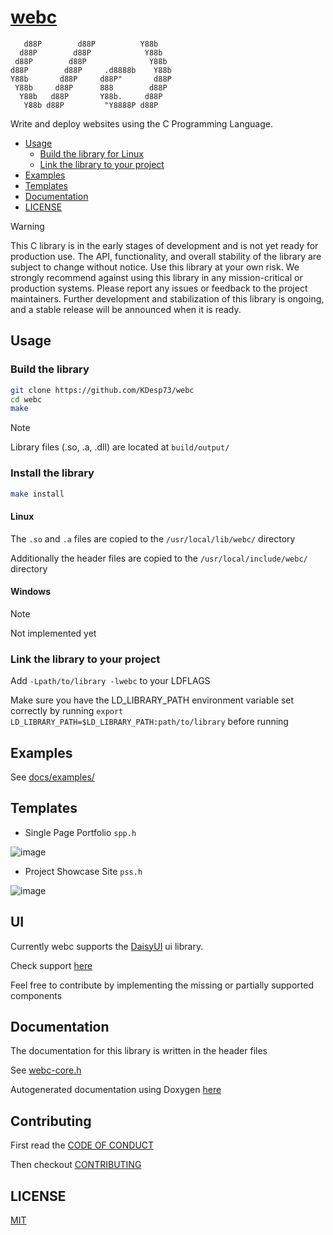 # [webc](https://kdesp73.github.io/webc-site)

```
   d88P        d88P          Y88b          
  d88P        d88P            Y88b         
 d88P        d88P              Y88b        
d88P        d88P     .d8888b    Y88b       
Y88b       d88P     d88P"       d88P       
 Y88b     d88P      888        d88P        
  Y88b   d88P       Y88b.     d88P         
   Y88b d88P         "Y8888P d88P          
```

Write and deploy websites using the C Programming Language.


<!--toc:start-->
- [Usage](#usage)
    - [Build the library for Linux](#build-the-library-for-linux)
    - [Link the library to your project](#link-the-library-to-your-project)
- [Examples](#examples)
- [Templates](#templates)
- [Documentation](#documentation)
- [LICENSE](#license)
<!--toc:end-->

> [!WARNING]
> This C library is in the early stages of development and is not yet ready for production use. 
> The API, functionality, and overall stability of the library are subject to change without notice. 
> Use this library at your own risk. We strongly recommend against using this library in any mission-critical or production systems. 
> Please report any issues or feedback to the project maintainers. Further development and stabilization of 
> this library is ongoing, and a stable release will be announced when it is ready.


## Usage

### Build the library

```bash
git clone https://github.com/KDesp73/webc
cd webc
make
```

> [!NOTE]
> Library files (.so, .a, .dll) are located at `build/output/`

### Install the library

```bash
make install
```
#### Linux

The `.so` and `.a` files are copied to the `/usr/local/lib/webc/` directory 

Additionally the header files are copied to the `/usr/local/include/webc/` directory

#### Windows

> [!NOTE]
> Not implemented yet


### Link the library to your project

Add `-Lpath/to/library -lwebc` to your LDFLAGS

Make sure you have the LD_LIBRARY_PATH environment variable set correctly by running `export LD_LIBRARY_PATH=$LD_LIBRARY_PATH:path/to/library` before running

## Examples

See [docs/examples/](./docs/examples/core.md)

## Templates

- Single Page Portfolio `spp.h`
  
![image](https://github.com/KDesp73/webc/assets/63654361/60561368-e2fd-42c2-9151-f9dac91cfea2)

- Project Showcase Site `pss.h`

![image](https://github.com/KDesp73/webc/assets/63654361/bc6c94b0-56ee-427d-be43-56f259deeea5)

## UI

Currently webc supports the [DaisyUI](https://daisyui.com) ui library.

Check support [here](./docs/DaisyUiSupport.md)

Feel free to contribute by implementing the missing or partially supported components

## Documentation

The documentation for this library is written in the header files

See [webc-core.h](./include/webc-core.h)

Autogenerated documentation using Doxygen [here](https://kdesp73.github.io/webc-docs/)

## Contributing

First read the [CODE OF CONDUCT](./CODE_OF_CONDUCT.md)

Then checkout [CONTRIBUTING](./CONTRIBUTING.md)

## LICENSE

[MIT](./LICENSE)
